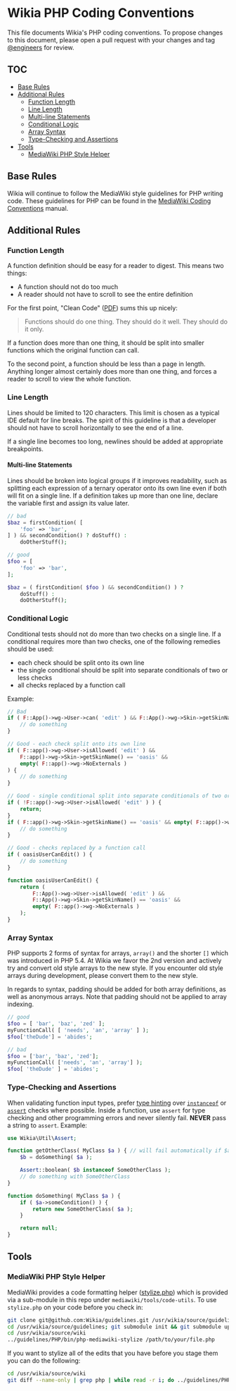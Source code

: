 # Wikia PHP Coding Conventions

This file documents Wikia's PHP coding conventions. To propose changes to this document, please open a pull request
with your changes and tag [@engineers](https://github.com/orgs/Wikia/teams/engineers) for review.


## TOC

* [Base Rules](#base-rules)
* [Additional Rules](#additional-rules)
  * [Function Length](#function-length)
  * [Line Length](#line-length)
  * [Multi-line Statements](#multi-line-statements)
  * [Conditional Logic](#conditional-logic)
  * [Array Syntax](#array-syntax)
  * [Type-Checking and Assertions](#type-checking-and-assertions)
* [Tools](#tools)
  * [MediaWiki PHP Style Helper](#mediawiki-php-style-helper)

## Base Rules

Wikia will continue to follow the MediaWiki style guidelines for PHP writing code. These guidelines for PHP can be
found in the [MediaWiki Coding Conventions](http://www.mediawiki.org/wiki/Manual:Coding_conventions/PHP) manual.

## Additional Rules

### Function Length

A function definition should be easy for a reader to digest.  This means two things:

* A function should not do too much
* A reader should not have to scroll to see the entire definition

For the first point, "Clean Code" ([PDF](https://one.wikia-inc.com/wiki/File:Clean_Code_Book.pdf)) sums this up nicely:

> Functions should do one thing.  They should do it well.  They should do it only.

If a function does more than one thing, it should be split into smaller functions which the original function can
call.

To the second point, a function should be less than a page in length.  Anything longer almost certainly does more than
one thing, and forces a reader to scroll to view the whole function.

### Line Length

Lines should be limited to 120 characters.  This limit is chosen as a typical IDE default for line breaks.  The spirit
of this guideline is that a developer should not have to scroll horizontally to see the end of a line.

If a single line becomes too long, newlines should be added at appropriate breakpoints.

#### Multi-line Statements

Lines should be broken into logical groups if it improves readability, such as splitting each expression of a ternary operator onto its own line even if both will fit on a single line. If a definition takes up more than one line, declare the variable first and assign its value later.
```php
// bad
$baz = firstCondition( [
	'foo' => 'bar',
] ) && secondCondition() ? doStuff() :
	doOtherStuff();

// good
$foo = [
	'foo' => 'bar',
];

$baz = ( firstCondition( $foo ) && secondCondition() ) ?
	doStuff() :
	doOtherStuff();
```

### Conditional Logic

Conditional tests should not do more than two checks on a single line.  If a conditional requires more than two checks,
one of the following remedies should be used:

* each check should be split onto its own line
* the single conditional should be split into separate conditionals of two or less checks
* all checks replaced by a function call

Example:

```php
// Bad
if ( F::App()->wg->User->can( 'edit' ) && F::App()->wg->Skin->getSkinName() == 'oasis' && empty( F::app()->wg->NoExternals ) {
	// do something
}

// Good - each check split onto its own line
if ( F::app()->wg->User->isAllowed( 'edit' ) &&
	F::app()->wg->Skin->getSkinName() == 'oasis' &&
	empty( F::app()->wg->NoExternals )
) {
	// do something
}

// Good - single conditional split into separate conditionals of two or less checks
if ( !F::app()->wg->User->isAllowed( 'edit' ) ) {
	return;
}
if ( F::app()->wg->Skin->getSkinName() == 'oasis' && empty( F::app()->wg->NoExternals ) {
	// do something
}

// Good - checks replaced by a function call
if ( oasisUserCanEdit() ) {
	// do something
}

function oasisUserCanEdit() {
	return (
		F::App()->wg->User->isAllowed( 'edit' ) &&
		F::App()->wg->Skin->getSkinName() == 'oasis' &&
		empty( F::app()->wg->NoExternals )
	);
}

```

### Array Syntax

PHP supports 2 forms of syntax for arrays, ```array()``` and the shorter ```[]``` which was introduced in PHP 5.4.
At Wikia we favor the 2nd version and actively try and convert old style arrays to the new style. If you encounter
old style arrays during development, please convert them to the new style.

In regards to syntax, padding should be added for both array definitions, as well as anonymous arrays. Note that
padding should not be applied to array indexing.

```php
// good
$foo = [ 'bar', 'baz', 'zed' ];
myFunctionCall( [ 'needs', 'an', 'array' ] );
$foo['theDude'] = 'abides';

// bad
$foo = ['bar', 'baz', 'zed'];
myFunctionCall( ['needs', 'an', 'array'] );
$foo[ 'theDude' ] = 'abides';
```

### Type-Checking and Assertions

When validating function input types, prefer [type hinting](http://php.net/manual/en/language.oop5.typehinting.php) over
[```instanceof```](http://php.net/manual/en/internals2.opcodes.instanceof.php) or [```assert```](http://php.net/manual/en/function.assert.php)
checks where possible. Inside a function, use ```assert``` for type checking and other programming errors and never
silently fail. **NEVER** pass a string to ```assert```. Example:

```php
use Wikia\Util\Assert;

function getOtherClass( MyClass $a ) { // will fail automatically if $a is not an instance of MyClass
	$b = doSomething( $a );

	Assert::boolean( $b instanceof SomeOtherClass );
	// do something with SomeOtherClass
}

function doSomething( MyClass $a ) {
	if ( $a->someCondition() ) {
		return new SomeOtherClass( $a );
	}

	return null;
}
```

## Tools

### MediaWiki PHP Style Helper

MediaWiki provides a code formatting helper ([stylize.php](https://git.wikimedia.org/blob/mediawiki%2Ftools%2Fcode-utils.git/master/stylize.php))
which is provided via a sub-module in this repo under `mediawiki/tools/code-utils`. To use `stylize.php` on your code before you check in:

```sh
git clone git@github.com:Wikia/guidelines.git /usr/wikia/source/guidelines
cd /usr/wikia/source/guidelines; git submodule init && git submodule update
cd /usr/wikia/source/wiki
../guidelines/PHP/bin/php-mediawiki-stylize /path/to/your/file.php
```

If you want to stylize all of the edits that you have before you stage them you can do the following:

```sh
cd /usr/wikia/source/wiki
git diff --name-only | grep php | while read -r i; do ../guidelines/PHP/bin/php-mediawiki-stylize “$i”; done
```
